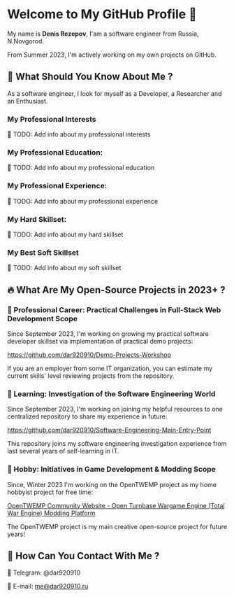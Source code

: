 # Welcome to My GitHub Profile :wave:

My name is **Denis Rezepov**, I'am a software engineer from Russia, N.Novgorod.

From Summer 2023, I'm actively working on my own projects on GitHub.

## :loudspeaker: What Should You Know About Me ?

As a software engineer, I look for myself as a Developer, a Researcher and an Enthusiast.

### My Professional Interests

:black_square_button: TODO: Add info about my professional interests

### My Professional Education:

:black_square_button: TODO: Add info about my professional education

### My Professional Experience:

:black_square_button: TODO: Add info about my professional experience

### My Hard Skillset:

:black_square_button: TODO: Add info about my hard skillset

### My Best Soft Skillset

:black_square_button: TODO: Add info about my soft skillset


## :fire: What Are My Open-Source Projects in 2023+ ?

### :muscle: Professional Career: Practical Challenges in Full-Stack Web Development Scope

Since September 2023, I'm working on growing my practical software developer skillset via implementation of practical demo projects:

https://github.com/dar920910/Demo-Projects-Workshop

If you are an employer from some IT organization, you can estimate my current skills' level reviewing projects from the repository.

### :microscope: Learning: Investigation of the Software Engineering World

Since September 2023, I'm working on joining my helpful resources to one centralized repository to share my experience in future:

https://github.com/dar920910/Software-Engineering-Main-Entry-Point

This repository joins my software engineering investigation experience from last several years of self-learning in IT.

### :hammer: Hobby: Initiatives in Game Development & Modding Scope

Since, Winter 2023 I'm working on the OpenTWEMP project as my home hobbyist project for free time:

[OpenTWEMP Community Website - Open Turnbase Wargame Engine (Total War Engine) Modding Platform](https://dar920910.github.io/OpenTWEMP-Community-Website/)

The OpenTWEMP project is my main creative open-source project for future years!

## :speech_balloon: How Can You Contact With Me ?

:calling: Telegram: @dar920910

:email: E-mail: me@dar920910.ru

<!--
**dar920910/dar920910** is a ✨ _special_ ✨ repository because its `README.md` (this file) appears on your GitHub profile.

Here are some ideas to get you started:

- 🔭 I’m currently working on ...
- 🌱 I’m currently learning ...
- 👯 I’m looking to collaborate on ...
- 🤔 I’m looking for help with ...
- 💬 Ask me about ...
- 📫 How to reach me: ...
- 😄 Pronouns: ...
- ⚡ Fun fact: ...
-->
